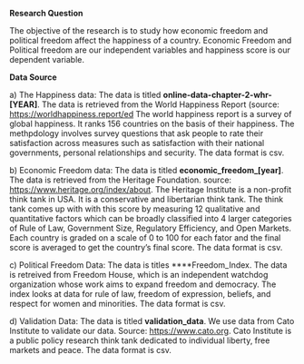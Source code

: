 **Research Question**

The objective of the research is to study how economic freedom and political freedom affect the happiness of a country.
Economic Freedom and Political freedom are our independent variables and happiness score is our dependent variable.

**Data Source**

a) The Happiness data: The data is titled **online-data-chapter-2-whr-[YEAR]**. The data is retrieved from the World Happiness Report (source: https://worldhappiness.report/ed The world happiness report is a survey of global happiness. It ranks 156 countries on the basis of their happiness. The methpdology involves survey questions that ask people to rate their satisfaction across measures such as satisfaction with their national governments, personal relationships and security.    The data format is csv.


b) Economic Freedom data: The data is titled **economic_freedom_[year]**. The data is retrieved from the Heritage Foundation. source: https://www.heritage.org/index/about. The Heritage Institute is a non-profit think tank in USA. It is a conservative and libertarian think tank. The think tank comes up with with this score by measuring 12 qualitative and quantitative factors which can be broadly classified into 4 larger categories of Rule of Law, Government Size, Regulatory Efficiency, and Open Markets. Each country is graded on a scale of 0 to 100 for each fator and the final score is averaged to get the country’s final score.  The data format is csv.


c) Political Freedom Data: The data is titles ****Freedom_Index. The data is retreived from Freedom House, which is an independent watchdog organization whose work aims to expand freedom and democracy. The index looks at data for rule of law, freedom of expression, beliefs, and respect for women and minorities. The data format is csv.


d) Validation Data: The data is titled **validation_data**. We use data from Cato Institute to validate our data. Source: https://www.cato.org. Cato Institute is a public policy research think tank dedicated to individual liberty, free markets and peace. The data format is csv.

